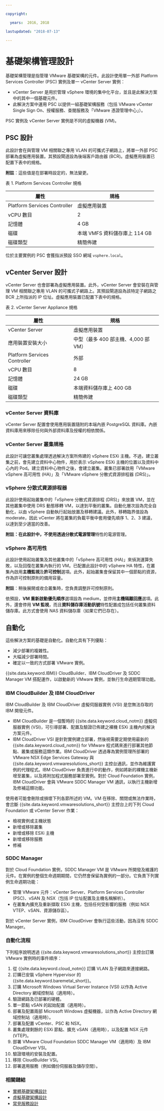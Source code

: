 ```yaml
---

copyright:

  years:  2016, 2018

lastupdated: "2018-07-13"

---
```


# 基礎架構管理設計

基礎架構管理是指管理 VMware 基礎架構的元件。此設計使用單一外部 Platform Services Controller (PSC) 實例及單一 vCenter Server 實例：
* vCenter Server 是用於管理 vSphere 環境的集中化平台，並且是此解決方案中的其中一個基礎元件。
* 此解決方案中運用 PSC 以提供一組基礎架構服務（包括 VMware vCenter Single Sign On、授權服務、查閱服務及「VMware 憑證管理中心」）。

PSC 實例及 vCenter Server 實例是不同的虛擬機器 (VM)。

## PSC 設計

此設計會在與管理 VM 相關聯之專用 VLAN 的可攜式子網路上，將單一外部 PSC 部署為虛擬應用裝置。其預設閘道設為後端客戶路由器 (BCR)。虛擬應用裝置已配置下表中的規格。

**附註**：這些值是在部署時設定的，無法變更。

表 1. Platform Services Controller 規格

| 屬性                         | 規格                           |
|------------------------------|--------------------------------|
|Platform Services Controller    | 虛擬應用裝置                   |
| vCPU 數目                    |2 |
|記憶體| 4 GB                           |
| 磁碟                         | 本端 VMFS 資料儲存庫上 114 GB|
| 磁碟類型                     | 精簡佈建                     |

位於主要實例的 PSC 會獲指派預設 SSO 網域 `vsphere.local`。

## vCenter Server 設計

vCenter Server 也會部署為虛擬應用裝置。此外，vCenter Server 會安裝在與管理 VM 相關聯之專用 VLAN 的可攜式子網路上。其預設閘道設為該特定子網路之 BCR 上所指派的 IP 位址。虛擬應用裝置已配置下表中的規格。

表 2. vCenter Server Appliance 規格

| 屬性                         | 規格                                |
|------------------------------|-------------------------------------|
|vCenter Server | 虛擬應用裝置                   |
| 應用裝置安裝大小             | 中型（最多 400 部主機、4,000 部 VM）|
|Platform Services Controller    | 外部                                |
| vCPU 數目                    | 8                                   |
|記憶體| 24 GB                               |
| 磁碟                         | 本端資料儲存庫上 400 GB             |
| 磁碟類型                     | 精簡佈建                            |

### vCenter Server 資料庫

vCenter Server 配置會使用應用裝置隨附的本端內嵌 PostgreSQL 資料庫。內嵌資料庫用來移除任何與外部資料庫及授權的相依關係。

### vCenter Server 叢集規格

此設計可讓您叢集處理透過解決方案所佈建的 vSphere ESXi 主機。不過，建立叢集之前，會先建立資料中心物件，用於表示 vSphere ESXi 主機的位置以及資料中心內的 Pod。建立資料中心物件之後，會建立叢集。叢集已部署啟用「VMware vSphere 高可用性 (HA)」及「VMware vSphere 分散式資源排程器 (DRS)」。

### vSphere 分散式資源排程器

此設計使用起始叢集中的「vSphere 分散式資源排程 (DRS)」來放置 VM，並在其他叢集中使用 DRS 動態移轉 VM，以達到平衡的叢集。自動化層次設為完全自動化，以由 vSphere 自動執行起始放置及移轉建議。此外，移轉臨界值設為 moderate，因此 vCenter 將在叢集的負載平衡中套用優先順序 1、2、3 建議，以達到至少適當的改善。

**附註：**在此設計中，不使用透過**分散式電源管理**特性的電源管理。

### vSphere 高可用性

此設計使用起始叢集及其他叢集中的「vSphere 高可用性 (HA)」來偵測運算失敗，以及回復在叢集內執行的 VM。已配置此設計中的 vSphere HA 特性，在叢集內啟用**主機監視**及**許可控制**選項。此外，起始叢集會保留其中一個節點的資源，作為許可控制原則的備用容量。

**附註**：稍後展開或收合叢集時，您負責調整許可控制原則。

依預設，**VM 重新啟動優先順序**選項設為 medium，並停用**主機隔離回應**選項。此外，還會停用 **VM 監視**，而且**資料儲存庫活動訊號**特性配置成包括任何叢集資料儲存庫。此方式會使用 NAS 資料儲存庫（如果它們已存在）。

## 自動化

這些解決方案的基礎是自動化。自動化具有下列優點：
* 減少部署的複雜性。
* 大幅減少部署時間。
* 確定以一致的方式部署 VMware 實例。

{{site.data.keyword.IBM}} CloudBuilder、IBM CloudDriver 及 SDDC Manager VM 搭配運作，以啟動新的 VMware 實例，並執行生命週期管理功能。

### IBM CloudBuilder 及 IBM CloudDriver

IBM CloudBuilder 及 IBM CloudDriver 虛擬伺服器實例 (VSI) 是您無法存取的 IBM 開發元件。
* IBM CloudBuilder 是一個暫時的 {{site.data.keyword.cloud_notm}} 虛擬伺服器實例 (VSI)，可引導部署、配置及驗證已佈建之裸機 ESXi 主機內的解決方案元件。
* IBM CloudDriver VSI 是針對實例建立部署，然後視需要定期使用最新的 {{site.data.keyword.cloud_notm}} for VMware 程式碼來進行部署其他節點、叢集或服務這類作業。IBM CloudDriver 透過專為實例管理所部署的 VMware NSX Edge Services Gateway 與 {{site.data.keyword.vmwaresolutions_short}} 主控台通訊，並作為維護實例的代理程式。IBM CloudDriver 負責進行中的動作，例如將新的裸機主機新增至叢集，以及將附加程式服務部署至實例。對於 Cloud Foundation 實例，IBM CloudDriver 會與 VMware SDDC Manager VM 通訊，以執行主機新增及修補這類功能。

使用者可能會刪除或損壞下列各節所述的 VM。VM 在移除、關閉或無法作業時，會岔斷 {{site.data.keyword.vmwaresolutions_short}} 主控台上的下列 Cloud Foundation 或 vCenter Server 作業：
* 檢視實例或主機狀態
* 新增或移除叢集
* 新增或移除 ESXi 主機
* 新增或移除服務
* 修補

### SDDC Manager                             

對於 Cloud Foundation 實例，SDDC Manager VM 是 VMware 所開發及維護的元件。在實例的整個生命週期期間，它仍然會保留為實例的一部分。它負責下列實例生命週期功能：
* 管理 VMware 元件：vCenter Server、Platform Services Controller (PSC)、vSAN 及 NSX（包括 IP 位址配置及主機名稱解析）。
* 在叢集內擴充及重新擷取 ESXi 主機，包括任何受影響的服務（例如 NSX VTEP、vSAN、資源儲存區）。

對於 vCenter Server 實例，IBM CloudDriver 會執行這些活動，因為沒有 SDDC Manager。

### 自動化流程

下列程序說明透過 {{site.data.keyword.vmwaresolutions_short}} 主控台訂購 VMware 實例時的事件順序：
1.  從 {{site.data.keyword.cloud_notm}} 訂購 VLAN 及子網路來連接網路。
2.  訂購已安裝 vSphere Hypervisor 的 {{site.data.keyword.baremetal_short}}。
3.  訂購 Microsoft Windows Virtual Server Instance (VSI) 以作為 Active Directory 網域控制站（適用時）。
4.  驗證網路及已部署的硬體。
5.  單一節點 vSAN 的起始配置（適用時）。
6.  部署及配置兩部 Microsoft Windows 虛擬機器，以作為 Active Directory 網域控制站（適用時）。
7.  部署及配置 vCenter、PSC 和 NSX。
8.  叢集處理剩餘的 ESXi 節點、擴充 vSAN（適用時），以及配置 NSX 元件 (VTEP)。
9.  部署 VMware Cloud Foundation SDDC Manager VM（適用時）及 IBM CloudDriver VSI。
10.  驗證環境的安裝及配置。
11. 移除 CloudBuilder VSI。
12. 部署選用服務（例如備份伺服器及儲存空間）。

### 相關鏈結

* [實體基礎架構設計](design_physicalinfrastructure.html)
* [虛擬基礎架構設計](design_virtualinfrastructure.html)
* [常見服務設計](design_commonservice.html)
